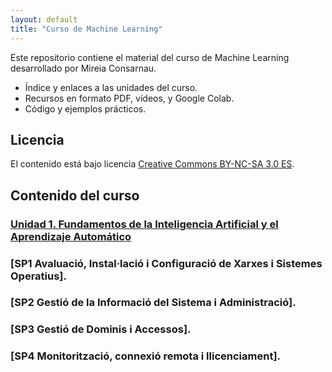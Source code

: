 ```yaml
---
layout: default
title: "Curso de Machine Learning"
---
```


Este repositorio contiene el material del curso de Machine Learning desarrollado por Mireia Consarnau.

- Índice y enlaces a las unidades del curso.
- Recursos en formato PDF, vídeos, y Google Colab.
- Código y ejemplos prácticos.

## Licencia

El contenido está bajo licencia [Creative Commons BY-NC-SA 3.0 ES](LICENSE.md).

## Contenido del curso

### [Unidad 1. Fundamentos de la Inteligencia Artificial y el Aprendizaje Automático](unidad1/unidad1.md)  
### [SP1 Avaluació, Instal·lació i Configuració de Xarxes i Sistemes Operatius].
### [SP2 Gestió de la Informació del Sistema i Administració].
### [SP3 Gestió de Dominis i Accessos].
### [SP4 Monitorització, connexió remota i llicenciament].

